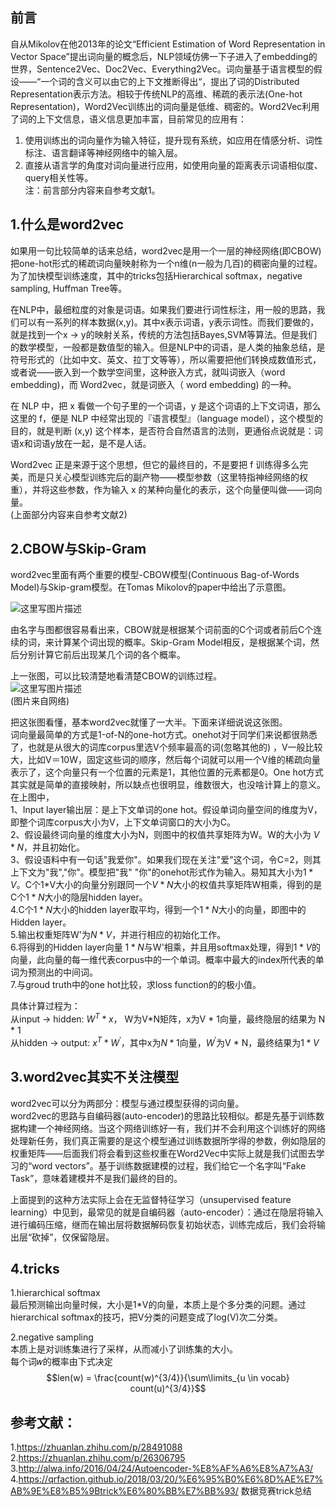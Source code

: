 ## 前言
自从Mikolov在他2013年的论文“Efficient Estimation of Word Representation in Vector Space”提出词向量的概念后，NLP领域仿佛一下子进入了embedding的世界，Sentence2Vec、Doc2Vec、Everything2Vec。词向量基于语言模型的假设——“一个词的含义可以由它的上下文推断得出“，提出了词的Distributed Representation表示方法。相较于传统NLP的高维、稀疏的表示法(One-hot Representation)，Word2Vec训练出的词向量是低维、稠密的。Word2Vec利用了词的上下文信息，语义信息更加丰富，目前常见的应用有：  
1. 使用训练出的词向量作为输入特征，提升现有系统，如应用在情感分析、词性标注、语言翻译等神经网络中的输入层。  
2. 直接从语言学的角度对词向量进行应用，如使用向量的距离表示词语相似度、query相关性等。  
注：前言部分内容来自参考文献1。  

## 1.什么是word2vec
如果用一句比较简单的话来总结，word2vec是用一个一层的神经网络(即CBOW)把one-hot形式的稀疏词向量映射称为一个n维(n一般为几百)的稠密向量的过程。为了加快模型训练速度，其中的tricks包括Hierarchical softmax，negative sampling, Huffman Tree等。  

在NLP中，最细粒度的对象是词语。如果我们要进行词性标注，用一般的思路，我们可以有一系列的样本数据(x,y)。其中x表示词语，y表示词性。而我们要做的，就是找到一个x -> y的映射关系，传统的方法包括Bayes,SVM等算法。但是我们的数学模型，一般都是数值型的输入。但是NLP中的词语，是人类的抽象总结，是符号形式的（比如中文、英文、拉丁文等等），所以需要把他们转换成数值形式，或者说——嵌入到一个数学空间里，这种嵌入方式，就叫词嵌入（word embedding)，而 Word2vec，就是词嵌入（ word embedding) 的一种。  

在 NLP 中，把 x 看做一个句子里的一个词语，y 是这个词语的上下文词语，那么这里的 f，便是 NLP 中经常出现的『语言模型』（language model），这个模型的目的，就是判断 (x,y) 这个样本，是否符合自然语言的法则，更通俗点说就是：词语x和词语y放在一起，是不是人话。  

Word2vec 正是来源于这个思想，但它的最终目的，不是要把 f 训练得多么完美，而是只关心模型训练完后的副产物——模型参数（这里特指神经网络的权重），并将这些参数，作为输入 x 的某种向量化的表示，这个向量便叫做——词向量。  
(上面部分内容来自参考文献2)  

## 2.CBOW与Skip-Gram
word2vec里面有两个重要的模型-CBOW模型(Continuous Bag-of-Words Model)与Skip-gram模型。在Tomas Mikolov的paper中给出了示意图。  

![这里写图片描述](https://github.com/bitcarmanlee/easy-algorithm-interview-photo/blob/master/deep-learning/embedding/word2vec/1.jpeg)  

由名字与图都很容易看出来，CBOW就是根据某个词前面的C个词或者前后C个连续的词，来计算某个词出现的概率。Skip-Gram Model相反，是根据某个词，然后分别计算它前后出现某几个词的各个概率。  

上一张图，可以比较清楚地看清楚CBOW的训练过程。  
![这里写图片描述](https://github.com/bitcarmanlee/easy-algorithm-interview-photo/blob/master/deep-learning/embedding/word2vec/2.jpeg)  
(图片来自网络)

把这张图看懂，基本word2vec就懂了一大半。下面来详细说说这张图。  
词向量最简单的方式是1-of-N的one-hot方式。onehot对于同学们来说都很熟悉了，也就是从很大的词库corpus里选V个频率最高的词(忽略其他的) ，V一般比较大，比如V＝10W，固定这些词的顺序，然后每个词就可以用一个V维的稀疏向量表示了，这个向量只有一个位置的元素是1，其他位置的元素都是0。One hot方式其实就是简单的直接映射，所以缺点也很明显，维数很大，也没啥计算上的意义。  
在上图中，  
1、Input layer输出层：是上下文单词的one hot。假设单词向量空间的维度为V，即整个词库corpus大小为V，上下文单词窗口的大小为C。  
2、假设最终词向量的维度大小为N，则图中的权值共享矩阵为W。W的大小为 $V * N$，并且初始化。  
3、假设语料中有一句话"我爱你"。如果我们现在关注"爱"这个词，令C=2，则其上下文为"我","你"。模型把"我" "你"的onehot形式作为输入。易知其大小为$1*V$。C个1*V大小的向量分别跟同一个$V * N$大小的权值共享矩阵W相乘，得到的是C个$1*N$大小的隐层hidden layer。    
4.C个$1*N$大小的hidden layer取平均，得到一个$1*N$大小的向量，即图中的Hidden layer。  
5.输出权重矩阵W'为$N*V$，并进行相应的初始化工作。  
6.将得到的Hidden layer向量 $1*N$与W'相乘，并且用softmax处理，得到$1*V$的向量，此向量的每一维代表corpus中的一个单词。概率中最大的index所代表的单词为预测出的中间词。    
7.与groud truth中的one hot比较，求loss function的的极小值。  

具体计算过程为：  
从input -> hidden: $W^T * x$， W为V*N矩阵，x为V * 1向量，最终隐层的结果为 N * 1  
从hidden -> output: $x^T * W^{'}$，其中x为$N * 1$向量，$W^{'}$为V * N，最终结果为$1 * V$  

## 3.word2vec其实不关注模型  
word2vec可以分为两部分：模型与通过模型获得的词向量。  
word2vec的思路与自编码器(auto-encoder)的思路比较相似。都是先基于训练数据构建一个神经网络。当这个网络训练好一有，我们并不会利用这个训练好的网络处理新任务，我们真正需要的是这个模型通过训练数据所学得的参数，例如隐层的权重矩阵——后面我们将会看到这些权重在Word2Vec中实际上就是我们试图去学习的“word vectors”。基于训练数据建模的过程，我们给它一个名字叫“Fake Task”，意味着建模并不是我们最终的目的。  

上面提到的这种方法实际上会在无监督特征学习（unsupervised feature learning）中见到，最常见的就是自编码器（auto-encoder）：通过在隐层将输入进行编码压缩，继而在输出层将数据解码恢复初始状态，训练完成后，我们会将输出层“砍掉”，仅保留隐层。  

## 4.tricks

1.hierarchical softmax  
最后预测输出向量时候，大小是1*V的向量，本质上是个多分类的问题。通过hierarchical softmax的技巧，把V分类的问题变成了log(V)次二分类。  

2.negative sampling  
本质上是对训练集进行了采样，从而减小了训练集的大小。  
每个词𝑤的概率由下式决定  
$$len(w) = \frac{count(w)^{3/4}}{\sum\limits_{u \in vocab} count(u)^{3/4}}$$  



## 参考文献：
1.https://zhuanlan.zhihu.com/p/28491088  
2.https://zhuanlan.zhihu.com/p/26306795  
3.http://alwa.info/2016/04/24/Autoencoder-%E8%AF%A6%E8%A7%A3/  
4.https://qrfaction.github.io/2018/03/20/%E6%95%B0%E6%8D%AE%E7%AB%9E%E8%B5%9Btrick%E6%80%BB%E7%BB%93/ 数据竞赛trick总结  
